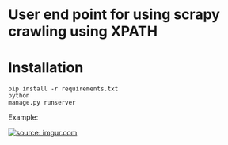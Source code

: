 # User end point for using scrapy crawling using XPATH

# Installation 
<code>pip install -r requirements.txt</code> 
<br/>
<code>python manage.py runserver</code>

<p>Example:</p>

<a href="https://imgur.com/gnpX8dS"><img src="https://i.imgur.com/gnpX8dS.png" title="source: imgur.com" /></a>
